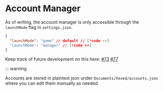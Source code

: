 # Account Manager

As of writing, the account manager is only accessible through the `launchMode` flag in `settings.json`.

```json
{
  "launchMode": "game" // default // [!code --]
  "launchMode": "manager" // [!code ++]
}
```

Keep track of future development on this here: [#73](https://github.com/toommyliu/vexed/issues/73) [#77](https://github.com/toommyliu/vexed/issues/77)

::: warning

Accounts are stored in plaintext json under `Documents/Vexed/accounts.json` where you can edit them manually as needed.
